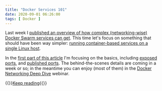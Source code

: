 ```yaml
---
title: "Docker Services 101"
date: 2020-09-01 06:26:00
tags: [ Docker ]
---
```

Last week I [published an overview of how complex (networking-wise) Docker Swarm services can get](/2020/08/docker-swarm-services/). This time let's focus on something that should have been way simpler: [running container-based services on a single Linux host](/kb/DockerSvc/).

In the [first part of this article](/kb/DockerSvc/) I'm focusing on the basics, including [exposed ports](/kb/DockerSvc/10-Exposed/), and [published ports](/kb/DockerSvc/20-Published/). The behind-the-scenes details are coming in a week or so; in the meantime you can enjoy (most of them) in the [Docker Networking Deep Dive](https://www.ipspace.net/Docker_Networking_Deep_Dive) webinar.

{{<jump>}}[Keep reading](/kb/DockerSvc/){{</jump>}}